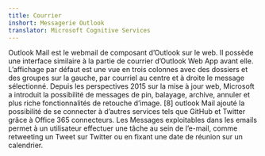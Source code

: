 ```yaml
---
title: Courrier
inshort: Messagerie Outlook
translator: Microsoft Cognitive Services
---
```


Outlook Mail est le webmail de composant d’Outlook sur le web. Il possède une interface similaire à la partie de courrier d’Outlook Web App avant elle. L’affichage par défaut est une vue en trois colonnes avec des dossiers et des groupes sur la gauche, par courriel au centre et à droite le message sélectionné. Depuis les perspectives 2015 sur la mise à jour web, Microsoft a introduit la possibilité de messages de pin, balayage, archive, annuler et plus riche fonctionnalités de retouche d’image. [8] outlook Mail ajouté la possibilité de se connecter à d’autres services tels que GitHub et Twitter grâce à Office 365 connecteurs. Les Messages exploitables dans les emails permet à un utilisateur effectuer une tâche au sein de l’e-mail, comme retweeting un Tweet sur Twitter ou en fixant une date de réunion sur un calendrier. 





